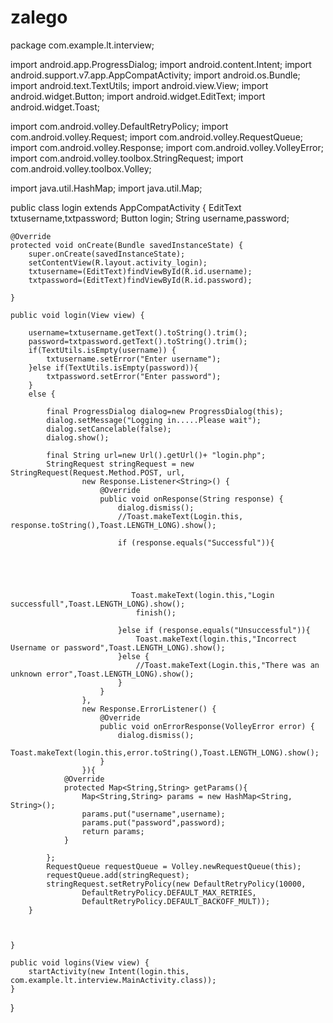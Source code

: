 # zalego
package com.example.lt.interview;

import android.app.ProgressDialog;
import android.content.Intent;
import android.support.v7.app.AppCompatActivity;
import android.os.Bundle;
import android.text.TextUtils;
import android.view.View;
import android.widget.Button;
import android.widget.EditText;
import android.widget.Toast;

import com.android.volley.DefaultRetryPolicy;
import com.android.volley.Request;
import com.android.volley.RequestQueue;
import com.android.volley.Response;
import com.android.volley.VolleyError;
import com.android.volley.toolbox.StringRequest;
import com.android.volley.toolbox.Volley;

import java.util.HashMap;
import java.util.Map;

public class login extends AppCompatActivity {
    EditText txtusername,txtpassword;
    Button login;
    String username,password;


    @Override
    protected void onCreate(Bundle savedInstanceState) {
        super.onCreate(savedInstanceState);
        setContentView(R.layout.activity_login);
        txtusername=(EditText)findViewById(R.id.username);
        txtpassword=(EditText)findViewById(R.id.password);

    }

    public void login(View view) {

        username=txtusername.getText().toString().trim();
        password=txtpassword.getText().toString().trim();
        if(TextUtils.isEmpty(username)) {
            txtusername.setError("Enter username");
        }else if(TextUtils.isEmpty(password)){
            txtpassword.setError("Enter password");
        }
        else {

            final ProgressDialog dialog=new ProgressDialog(this);
            dialog.setMessage("Logging in.....Please wait");
            dialog.setCancelable(false);
            dialog.show();

            final String url=new Url().getUrl()+ "login.php";
            StringRequest stringRequest = new StringRequest(Request.Method.POST, url,
                    new Response.Listener<String>() {
                        @Override
                        public void onResponse(String response) {
                            dialog.dismiss();
                            //Toast.makeText(Login.this, response.toString(),Toast.LENGTH_LONG).show();

                            if (response.equals("Successful")){





                               Toast.makeText(login.this,"Login successfull",Toast.LENGTH_LONG).show();
                                finish();

                            }else if (response.equals("Unsuccessful")){
                                Toast.makeText(login.this,"Incorrect Username or password",Toast.LENGTH_LONG).show();
                            }else {
                                //Toast.makeText(Login.this,"There was an unknown error",Toast.LENGTH_LONG).show();
                            }
                        }
                    },
                    new Response.ErrorListener() {
                        @Override
                        public void onErrorResponse(VolleyError error) {
                            dialog.dismiss();
                            Toast.makeText(login.this,error.toString(),Toast.LENGTH_LONG).show();
                        }
                    }){
                @Override
                protected Map<String,String> getParams(){
                    Map<String,String> params = new HashMap<String, String>();
                    params.put("username",username);
                    params.put("password",password);
                    return params;
                }

            };
            RequestQueue requestQueue = Volley.newRequestQueue(this);
            requestQueue.add(stringRequest);
            stringRequest.setRetryPolicy(new DefaultRetryPolicy(10000,
                    DefaultRetryPolicy.DEFAULT_MAX_RETRIES,
                    DefaultRetryPolicy.DEFAULT_BACKOFF_MULT));
        }



    }

    public void logins(View view) {
        startActivity(new Intent(login.this, com.example.lt.interview.MainActivity.class));
    }
}

